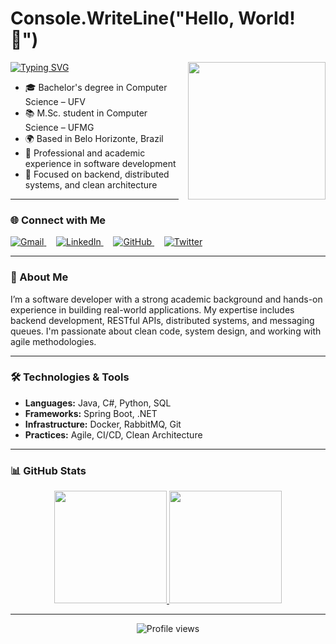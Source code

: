 # Console.WriteLine("Hello, World! 👋")

<p float="left">
  <a href="https://git.io/typing-svg">
    <img src="https://readme-typing-svg.demolab.com?font=Fira+Code&pause=1000&color=3AB0FF&width=480&height=40&lines=Hi%2C+I'm+Samuel+Sena.;Software+Developer+%7C+MSc+Student+at+UFMG." alt="Typing SVG" />
  </a>

  <img src="https://raw.githubusercontent.com/MuelSena/MuelSena/main/assets/pixel-avatar.png" width="220" align="right" style="margin-left: 15px;">
</p>

- 🎓 Bachelor's degree in Computer Science – UFV  
- 📚 M.Sc. student in Computer Science – UFMG  
- 🌍 Based in Belo Horizonte, Brazil  
- 💼 Professional and academic experience in software development  
- 🚀 Focused on backend, distributed systems, and clean architecture  

---

### 🌐 Connect with Me

<p align="left">
  <a href="mailto:samuelpsena@gmail.com">
    <img src="https://img.shields.io/badge/-Gmail-red?style=flat&logo=gmail&logoColor=white" alt="Gmail"/>
  </a>
  &nbsp;&nbsp;&nbsp;
  <a href="https://www.linkedin.com/in/samuelpsena/">
    <img src="https://img.shields.io/badge/-LinkedIn-0A66C2?style=flat&logo=linkedin&logoColor=white" alt="LinkedIn"/>
  </a>
  &nbsp;&nbsp;&nbsp;
  <a href="https://github.com/MuelSena">
    <img src="https://img.shields.io/badge/-GitHub-black?style=flat&logo=github&logoColor=white" alt="GitHub"/>
  </a>
  &nbsp;&nbsp;&nbsp;
  <a href="https://twitter.com/MuelSena">
    <img src="https://img.shields.io/badge/-@MuelSena-1DA1F2?style=flat&logo=twitter&logoColor=white" alt="Twitter"/>
  </a>
</p>

---

### 📖 About Me

I’m a software developer with a strong academic background and hands-on experience in building real-world applications. My expertise includes backend development, RESTful APIs, distributed systems, and messaging queues. I'm passionate about clean code, system design, and working with agile methodologies.

---

### 🛠️ Technologies & Tools

- **Languages:** Java, C#, Python, SQL  
- **Frameworks:** Spring Boot, .NET  
- **Infrastructure:** Docker, RabbitMQ, Git  
- **Practices:** Agile, CI/CD, Clean Architecture  

---

### 📊 GitHub Stats

<div align="center">
  <a href="https://github.com/MuelSena">
    <img height="180em" src="https://github-readme-stats.vercel.app/api?username=MuelSena&show_icons=true&hide_border=true&theme=tokyonight"/>
  </a>
  <a href="https://github.com/MuelSena">
    <img height="180em" src="https://github-readme-stats.vercel.app/api/top-langs/?username=MuelSena&layout=compact&hide_border=true&theme=tokyonight"/>
  </a>
</div>

---

<div align="center">
  <img src="https://komarev.com/ghpvc/?username=MuelSena&label=Profile+Views&color=3AB0FF&style=flat" alt="Profile views"/>
</div>
